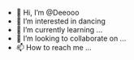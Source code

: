 - 👋 Hi, I’m @Deeooo
- 👀 I’m interested in dancing
- 🌱 I’m currently learning ...
- 💞️ I’m looking to collaborate on ...
- 📫 How to reach me ...

<!---
Deeooo/Deeooo is a ✨ special ✨ repository because its `README.md` (this file) appears on your GitHub profile.
You can click the Preview link to take a look at your changes.
--->
